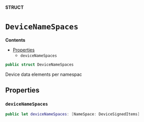 **STRUCT**

# `DeviceNameSpaces`

**Contents**

- [Properties](#properties)
  - `deviceNameSpaces`

```swift
public struct DeviceNameSpaces
```

Device data elements per namespac

## Properties
### `deviceNameSpaces`

```swift
public let deviceNameSpaces: [NameSpace: DeviceSignedItems]
```
